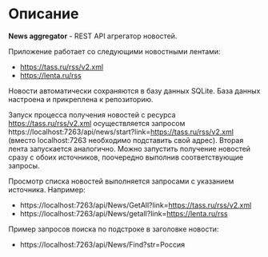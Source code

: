 # Описание
**News aggregator** - REST API агрегатор новостей.

Приложение работает со следующими новостными лентами:
- https://tass.ru/rss/v2.xml
- https://lenta.ru/rss

Новости автоматически сохраняются в базу данных SQLite. База данных настроена и прикреплена к репозиторию.

Запуск процесса получения новостей с ресурса https://tass.ru/rss/v2.xml осуществляется запросом https://localhost:7263/api/news/start?link=https://tass.ru/rss/v2.xml (вместо localhost:7263 необходимо подставить свой адрес). Вторая лента запускается аналогично.
Можно запустить получение новостей сразу с обоих источников, поочередно выполнив соответствующие запросы.

Просмотр списка новостей выполняется запросами с указанием источника. Например:
- https://localhost:7263/api/News/GetAll?link=https://tass.ru/rss/v2.xml
- https://localhost:7263/api/News/getall?link=https://lenta.ru/rss

Пример запросов поиска по подстроке в заголовке новости:
- https://localhost:7263/api/News/Find?str=Россия

